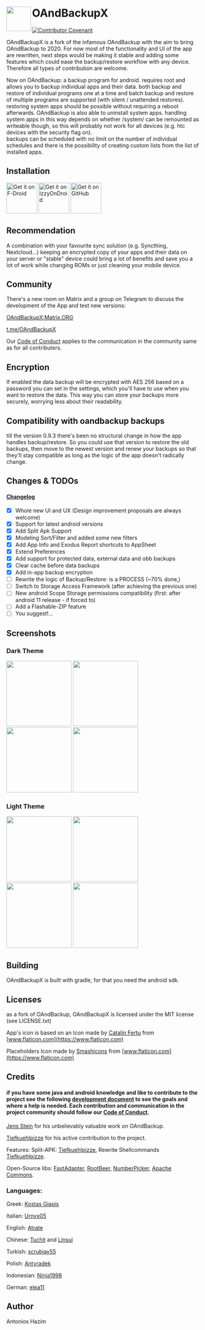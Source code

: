 # OAndBackupX  <img align="left" src="https://raw.githubusercontent.com/machiav3lli/OAndBackupX/master/fastlane/metadata/android/en-US/images/icon.png" width="64" />

[![Contributor Covenant](https://img.shields.io/badge/Contributor%20Covenant-v2.0%20adopted-ff69b4.svg)](COC.md)

OAndBackupX is a fork of the infamous OAndBackup with the aim to bring OAndBackup to 2020. For now most of the functionality and UI of the app are rewritten, next steps would be making it stable and adding some features which could ease the backup/restore workflow with any device. Therefore all types of contribution are welcome.

Now on OAndBackup: a backup program for android. requires root and allows you to backup individual apps and their data.
both backup and restore of individual programs one at a time and batch backup and restore of multiple programs are supported (with silent / unattended restores). 
restoring system apps should be possible without requiring a reboot afterwards. OAndBackup is also able to uninstall system apps. handling system apps in this way depends on whether /system/ can be remounted as writeable though, so this will probably not work for all devices (e.g. htc devices with the security flag on).  
backups can be scheduled with no limit on the number of individual schedules and there is the possibility of creating custom lists from the list of installed apps.

## Installation

[<img src="https://fdroid.gitlab.io/artwork/badge/get-it-on.png" alt="Get it on F-Droid" height="80">](https://f-droid.org/packages/com.machiav3lli.backup/)
[<img src="https://gitlab.com/IzzyOnDroid/repo/-/raw/master/assets/IzzyOnDroid.png" alt="Get it on IzzyOnDroid" height="80">](https://apt.izzysoft.de/fdroid/index/apk/com.machiav3lli.backup)
[<img src="badge_github.png" alt="Get it on GitHub" height="80">](https://github.com/machiav3lli/oandbackupx/releases)

## Recommendation

A combination with your favourite sync solution (e.g. Syncthing, Nextcloud...)  keeping an encrypted copy of your apps and their data on your server or "stable" device could bring a lot of benefits and save you a lot of work while changing ROMs or just cleaning your mobile device.

## Community

There's a new room on Matrix and a group on Telegram to discuss the development of the App and test new versions:

[OAndBackupX:Matrix.ORG](https://matrix.to/#/!PiXJUneYCnkWAjekqX:matrix.org?via=matrix.org)

[t.me/OAndBackupX](https://t.me/OAndBackupX)

Our [Code of Conduct](COC.md) applies to the communication in the community same as for all contributers.

## Encryption

If enabled the data backup will be encrypted with AES 256 based on a password you can set in the settings, which you'll have to use when you want to restore the data. This way you can store your backups more securely, worrying less about their readability.  

## Compatibility with oandbackup backups

till the version 0.9.3 there's been no structural change in how the app handles backup/restore. So you could use that version to restore the old backups, then move to the newest version and renew your backups so that they'll stay compatible as long as the logic of the app doesn't radically change.

## Changes & TODOs

#### [Changelog](https://github.com/machiav3lli/oandbackupx/blob/master/changelog.md)

- [x] Whole new UI and UX (Design improvement proposals are always welcome)
- [x] Support for latest android versions
- [x] Add Split Apk Support
- [x] Modeling Sort/Filter and added some new filters
- [x] Add App Info and Exodus Report shortcuts to AppSheet
- [x] Extend Preferences
- [x] Add support for protected data, external data and obb backups
- [x] Clear cache before data backups
- [x] Add in-app backup encryption
- [ ] Rewrite the logic of Backup/Restore: is a PROCESS (~70% done,)
- [ ] Switch to Storage Access Framework (after achieving the previous one)
- [ ] New android Scope Storage permissions compatibility (first: after android 11 release - if forced to)
- [ ] Add a Flashable-ZIP feature
- [ ] You suggest!...

## Screenshots

### Dark Theme

<p float="left">
 <img src="/fastlane/metadata/android/en-US/images/phoneScreenshots/1.png" width="170" />
 <img src="/fastlane/metadata/android/en-US/images/phoneScreenshots/2.png" width="170" />
 <img src="/fastlane/metadata/android/en-US/images/phoneScreenshots/3.png" width="170" />
 <img src="/fastlane/metadata/android/en-US/images/phoneScreenshots/4.png" width="170" />
</p>

### Light Theme

<p float="left">
 <img src="/fastlane/metadata/android/en-US/images/phoneScreenshots/5.png" width="170" />
 <img src="/fastlane/metadata/android/en-US/images/phoneScreenshots/6.png" width="170" />
 <img src="/fastlane/metadata/android/en-US/images/phoneScreenshots/7.png" width="170" />
 <img src="/fastlane/metadata/android/en-US/images/phoneScreenshots/8.png" width="170" />
</p>

## Building

OAndBackupX is built with gradle, for that you need the android sdk.

## Licenses

as a fork of OAndBackup, OAndBackupX is licensed under the MIT license (see LICENSE.txt)

App's icon is based on an Icon made by [Catalin Fertu](https://www.flaticon.com/authors/catalin-fertu) from [www.flaticon.com](https://www.flaticon.com)

Placeholders Icon made by [Smashicons](https://www.flaticon.com/authors/smashicons) from [www.flaticon.com](https://www.flaticon.com)

## Credits

#### if you have some java and android knowledge and like to contribute to the project see the following [development document](https://github.com/machiav3lli/oandbackupx/blob/master/CONTRIBUTION.md) to see the goals and where a help is needed. Each contribution and communication in the project community should follow our [Code of Conduct](COC.md).

[Jens Stein](https://github.com/jensstein) for his unbelievably valuable work on OAndBackup.

[Tiefkuehlpizze](https://github.com/Tiefkuehlpizze) for his active contribution to the project.

Features: Split-APK: [Tiefkuehlpizze](https://github.com/Tiefkuehlpizze), Rewrite Shellcommands [Tiefkuehlpizze](https://github.com/Tiefkuehlpizze).

Open-Source libs: [FastAdapter](https://github.com/mikepenz/FastAdapter), [RootBeer](https://github.com/scottyab/rootbeer), [NumberPicker](https://github.com/ShawnLin013/NumberPicker), [Apache Commons](https://commons.apache.org).

### Languages:

Greek: [Kostas Giapis](https://github.com/tsiflimagas)

Italian: [Urnyx05](https://github.com/Urnyx05)

English: [Atrate](https://github.com/Atrate)

Chinese: [Tuchit](https://github.com/tuchit) and [Linsui](https://github.com/linsui)

Turkish: [scrubjay55](https://github.com/scrubjay55)

Polish: [Antyradek](https://github.com/Antyradek)

Indonesian: [Ninja1998](https://github.com/NiNjA1998)

German: [elea11](https://github.com/elea11)

## Author

Antonios Hazim
